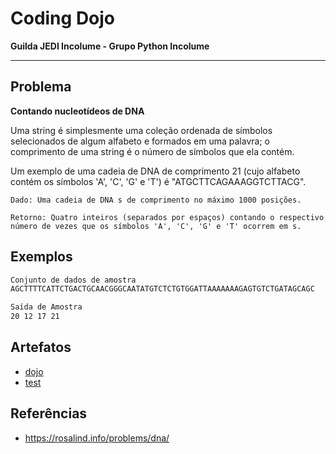 # Coding Dojo
**Guilda JEDI Incolume - Grupo Python Incolume**

---

## Problema
**Contando nucleotídeos de DNA**

Uma string é simplesmente uma coleção ordenada de símbolos selecionados de algum alfabeto e formados em uma palavra; o comprimento de uma string é o número de símbolos que ela contém.

Um exemplo de uma cadeia de DNA de comprimento 21 (cujo alfabeto contém os símbolos 'A', 'C', 'G' e 'T') é "ATGCTTCAGAAAGGTCTTACG".

    Dado: Uma cadeia de DNA s de comprimento no máximo 1000 posições.

    Retorno: Quatro inteiros (separados por espaços) contando o respectivo número de vezes que os símbolos 'A', 'C', 'G' e 'T' ocorrem em s.

## Exemplos
```bash
Conjunto de dados de amostra
AGCTTTTCATTCTGACTGCAACGGGCAATATGTCTCTGTGGATTAAAAAAAGAGTGTCTGATAGCAGC 

Saída de Amostra
20 12 17 21
```

## Artefatos

- [dojo](./dojo.py)
- [test](./test_20231019.py)

## Referências
- https://rosalind.info/problems/dna/